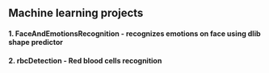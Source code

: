 ## Machine learning projects

#### 1. FaceAndEmotionsRecognition - recognizes emotions on face using dlib shape predictor

#### 2. rbcDetection - Red blood cells recognition
